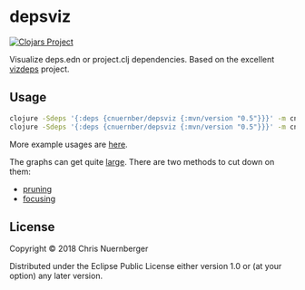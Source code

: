 # depsviz

[![Clojars Project](https://img.shields.io/clojars/v/cnuernber/depsviz.svg)](https://clojars.org/cnuernber/depsviz)

Visualize deps.edn or project.clj dependencies.  Based on the excellent [vizdeps](https://github.com/clj-commons/vizdeps/) project.


## Usage

```bash
clojure -Sdeps '{:deps {cnuernber/depsviz {:mvn/version "0.5"}}}' -m cnuernber.depsviz -i test/data/deps.edn
clojure -Sdeps '{:deps {cnuernber/depsviz {:mvn/version "0.5"}}}' -m cnuernber.depsviz -i test/data/project.clj
```

More example usages are [here](scripts/build-docs.sh).

The graphs can get quite [large](docs/full-example.pdf).  There are two methods to cut down on them:

* [pruning](docs/prune-example.pdf)
* [focusing](docs/focus-example.pdf)

## License

Copyright © 2018 Chris Nuernberger

Distributed under the Eclipse Public License either version 1.0 or (at
your option) any later version.
